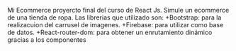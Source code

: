 Mi Ecommerce proyercto final del curso de React Js.
Simule un ecommerce de una tienda de ropa.
Las librerias que utilizado son: 
+Bootstrap: para la realizacuion del carrusel de imagenes.
+Firebase: para utilizar como base de datos.
+React-router-dom: para obtener un enrutamiento dinámico gracias a los componentes